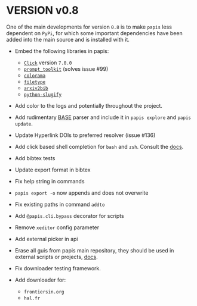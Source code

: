 VERSION v0.8
============

One of the main developments for version `0.8` is to make `papis` less
dependent on `PyPi`, for which some important dependencies have been
added into the main source and is installed with it.

- Embed the following libraries in papis:
  - [`Click`](https://github.com/papis/click) version `7.0.0`
  - [`prompt_toolkit`](https://github.com/prompt-toolkit/python-prompt-toolkit)
    (solves issue #99)
  - [`colorama`](https://github.com/tartley/colorama)
  - [`filetype`](https://github.com/papis/filetype.py)
  - [`arxiv2bib`](https://github.com/papis/arxiv2bib)
  - [`python-slugify`](https://github.com/papis/python-slugify)

- Add color to the logs and potentially throughout the project.
- Add rudimentary [BASE](https://www.base-search.net/about/en/) parser
  and include it in `papis explore` and `papis update`.
- Update Hyperlink DOIs to preferred resolver (issue #136)

- Add click based shell completion for `bash` and `zsh`.
  Consult the [docs](https://papis.readthedocs.io/en/latest/shell_completion.html).

- Add bibtex tests
- Update export format in bibtex

- Fix help string in commands
- `papis export -o` now appends and does not overwrite
- Fix existing paths in command `addto`
- Add `@papis.cli.bypass` decorator for scripts
- Remove `xeditor` config parameter
- Add external picker in api

- Erase all guis from papis main repository, they should be used in external
  scripts or projects, [docs](https://papis.readthedocs.io/en/latest/gui.html).

- Fix downloader testing framework.
- Add downloader for:
  - `frontiersin.org`
  - `hal.fr`

